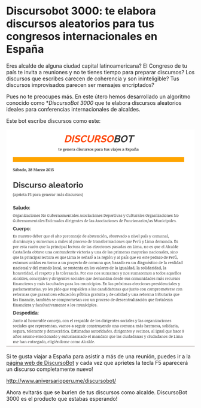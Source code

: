 # Discursobot 3000: te elabora discursos aleatorios para tus congresos internacionales en España


Eres alcalde de alguna ciudad capital latinoamericana? El Congreso de tu país
te invita a reuniones y no te tienes tiempo para preparar discursos?
Los discursos que escribes carecen de coherencia y son ininteligible?
Tus discursos improvisados parecen ser mensajes encriptados?

Pues no te preocupes más. En este útero hemos desarrollado un algoritmo conocido
como **DiscursoBot 3000* que te elabora discursos aleatorios ideales para
conferencias internacionales de alcaldes.

Este bot escribe discursos como este:

![Discurso aleatorio](images/2015-03-28_discursobot1.png)

Si te gusta viajar a España para asistir a más de una reunión, puedes ir a la
[página web de DiscursoBot](http://www.aniversarioperu.me/discursobot/) y cada vez que aprietes la tecla F5 aparecerá un
discurso completamente nuevo!

<http://www.aniversarioperu.me/discursobot/>

Ahora evitarás que se burlen de tus discursos como alcalde. DiscursoBot 3000 es
el producto que estabas esperando!

